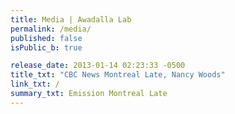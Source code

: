 ```yaml
---
title: Media | Awadalla Lab
permalink: /media/
published: false
isPublic_b: true

release_date: 2013-01-14 02:23:33 -0500
title_txt: "CBC News Montreal Late, Nancy Woods"
link_txt: /
summary_txt: Emission Montreal Late
---
```

